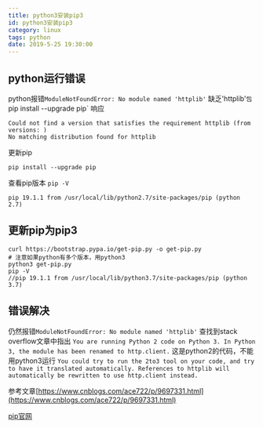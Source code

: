 ```yaml
---
title: python3安装pip3
id: python3安装pip3
category: linux
tags: python
date: 2019-5-25 19:30:00
---
```


## python运行错误
python报错`ModuleNotFoundError: No module named 'httplib'`
缺乏'httplib'`包
`pip install --upgrade pip`
响应
```
Could not find a version that satisfies the requirement httplib (from versions: )
No matching distribution found for httplib
```
更新pip
```
pip install --upgrade pip
```
查看pip版本
`pip -V`
```
pip 19.1.1 from /usr/local/lib/python2.7/site-packages/pip (python 2.7)
```

## 更新pip为pip3
```
curl https://bootstrap.pypa.io/get-pip.py -o get-pip.py
# 注意如果python有多个版本，用python3
python3 get-pip.py
pip -V
//pip 19.1.1 from /usr/local/lib/python3.7/site-packages/pip (python 3.7)
```

## 错误解决
仍然报错`ModuleNotFoundError: No module named 'httplib'`
查找到stack overflow文章中指出
`You are running Python 2 code on Python 3. In Python 3, the module has been renamed to http.client.`
这是python2的代码，不能用python3运行
`You could try to run the 2to3 tool on your code, and try to have it translated automatically. References to httplib will automatically be rewritten to use http.client instead.`

参考文章[https://www.cnblogs.com/ace722/p/9697331.html](https://www.cnblogs.com/ace722/p/9697331.html)

[pip官网](https://pip.pypa.io/en/latest/installing/#id7)
